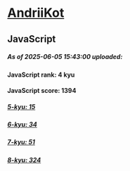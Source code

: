 # [AndriiKot](https://www.codewars.com/users/AndriiKot) 

## JavaScript

##### As of 2025-06-05 15:43:00 uploaded:

#### JavaScript rank: 4 kyu

#### JavaScript score: 1394

##### [5-kyu: 15](https://github.com/AndriiKot/JavaScript__CodeWars/tree/main/kyu-5)

##### [6-kyu: 34](https://github.com/AndriiKot/JavaScript__CodeWars/tree/main/kyu-6)

##### [7-kyu: 51](https://github.com/AndriiKot/JavaScript__CodeWars/tree/main/kyu-7)

##### [8-kyu: 324](https://github.com/AndriiKot/JavaScript__CodeWars/tree/main/kyu-8)

